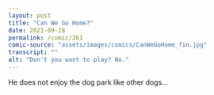 ```yaml
---
layout: post
title: "Can We Go Home?"
date: 2021-09-28
permalink: /comic/261
comic-source: "assets/images/comics/CanWeGoHome_fin.jpg"
transcript: ""
alt: "Don't you want to play? No."
---
```

He does not enjoy the dog park like other dogs...
